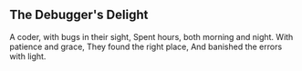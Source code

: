 ## The Debugger's Delight

A coder, with bugs in their sight,
Spent hours, both morning and night.
With patience and grace,
They found the right place,
And banished the errors with light.
